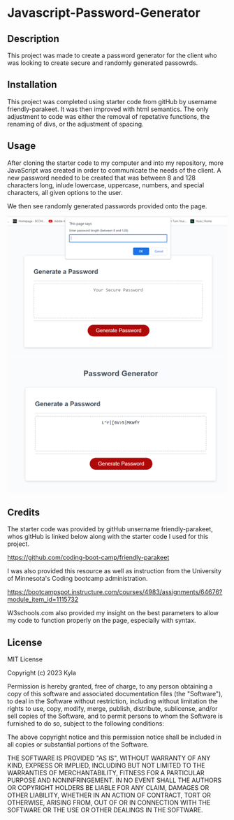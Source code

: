 # Javascript-Password-Generator

## Description

This project was made to create a password generator for the client who was looking to create secure and randomly generated passowrds.

## Installation

This project was completed using starter code from gitHub by username friendly-parakeet. It was then improved with html semantics. The only adjustment to code was either the removal of repetative functions, the renaming of divs, or the adjustment of spacing.

## Usage

After cloning the starter code to my computer and into my repository, more JavaScript was created in order to communicate the needs of the client. A new password needed to be created that was between 8 and 128 characters long, inlude lowercase, uppercase, numbers, and special characters, all given options to the user. 

We then see randomly generated passwords provided onto the page.

![Window Open](<JSSC2.png>)
![Result](<JSSC1.png>)

## Credits

The starter code was provided by gitHub unsername friendly-parakeet, whos gitHub is linked below along with the starter code I used for this project.

https://github.com/coding-boot-camp/friendly-parakeet

I was also provided this resource as well as instruction from the University of Minnesota's Coding bootcamp administration.

https://bootcampspot.instructure.com/courses/4983/assignments/64676?module_item_id=1115732

W3schools.com also provided my insight on the best parameters to allow my code to function properly on the page, especially with syntax.

## License

MIT License

Copyright (c) 2023 Kyla

Permission is hereby granted, free of charge, to any person obtaining a copy
of this software and associated documentation files (the "Software"), to deal
in the Software without restriction, including without limitation the rights
to use, copy, modify, merge, publish, distribute, sublicense, and/or sell
copies of the Software, and to permit persons to whom the Software is
furnished to do so, subject to the following conditions:

The above copyright notice and this permission notice shall be included in all
copies or substantial portions of the Software.

THE SOFTWARE IS PROVIDED "AS IS", WITHOUT WARRANTY OF ANY KIND, EXPRESS OR
IMPLIED, INCLUDING BUT NOT LIMITED TO THE WARRANTIES OF MERCHANTABILITY,
FITNESS FOR A PARTICULAR PURPOSE AND NONINFRINGEMENT. IN NO EVENT SHALL THE
AUTHORS OR COPYRIGHT HOLDERS BE LIABLE FOR ANY CLAIM, DAMAGES OR OTHER
LIABILITY, WHETHER IN AN ACTION OF CONTRACT, TORT OR OTHERWISE, ARISING FROM,
OUT OF OR IN CONNECTION WITH THE SOFTWARE OR THE USE OR OTHER DEALINGS IN THE
SOFTWARE.
